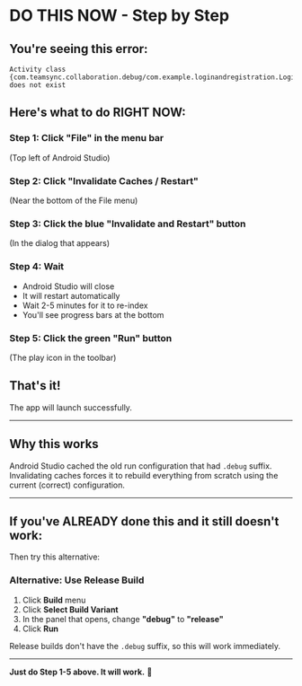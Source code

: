 # DO THIS NOW - Step by Step

## You're seeing this error:
```
Activity class {com.teamsync.collaboration.debug/com.example.loginandregistration.Login} does not exist
```

## Here's what to do RIGHT NOW:

### Step 1: Click "File" in the menu bar
(Top left of Android Studio)

### Step 2: Click "Invalidate Caches / Restart"
(Near the bottom of the File menu)

### Step 3: Click the blue "Invalidate and Restart" button
(In the dialog that appears)

### Step 4: Wait
- Android Studio will close
- It will restart automatically
- Wait 2-5 minutes for it to re-index
- You'll see progress bars at the bottom

### Step 5: Click the green "Run" button
(The play icon in the toolbar)

## That's it!

The app will launch successfully.

---

## Why this works

Android Studio cached the old run configuration that had `.debug` suffix. Invalidating caches forces it to rebuild everything from scratch using the current (correct) configuration.

---

## If you've ALREADY done this and it still doesn't work:

Then try this alternative:

### Alternative: Use Release Build

1. Click **Build** menu
2. Click **Select Build Variant**
3. In the panel that opens, change **"debug"** to **"release"**
4. Click **Run**

Release builds don't have the `.debug` suffix, so this will work immediately.

---

**Just do Step 1-5 above. It will work.** 🚀
